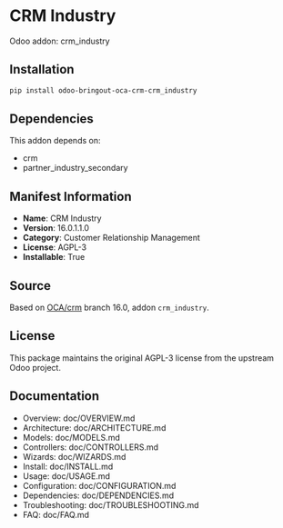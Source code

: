 # CRM Industry

Odoo addon: crm_industry

## Installation

```bash
pip install odoo-bringout-oca-crm-crm_industry
```

## Dependencies

This addon depends on:
- crm
- partner_industry_secondary

## Manifest Information

- **Name**: CRM Industry
- **Version**: 16.0.1.1.0
- **Category**: Customer Relationship Management
- **License**: AGPL-3
- **Installable**: True

## Source

Based on [OCA/crm](https://github.com/OCA/crm) branch 16.0, addon `crm_industry`.

## License

This package maintains the original AGPL-3 license from the upstream Odoo project.

## Documentation

- Overview: doc/OVERVIEW.md
- Architecture: doc/ARCHITECTURE.md
- Models: doc/MODELS.md
- Controllers: doc/CONTROLLERS.md
- Wizards: doc/WIZARDS.md
- Install: doc/INSTALL.md
- Usage: doc/USAGE.md
- Configuration: doc/CONFIGURATION.md
- Dependencies: doc/DEPENDENCIES.md
- Troubleshooting: doc/TROUBLESHOOTING.md
- FAQ: doc/FAQ.md

